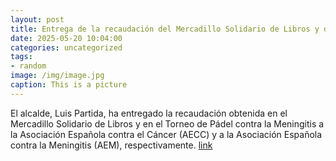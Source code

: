 ```yaml
---
layout: post
title: Entrega de la recaudación del Mercadillo Solidario de Libros y del Torneo de Pádel contra la Meningitis
date: 2025-05-20 10:04:00
categories: uncategorized
tags:
- random
image: /img/image.jpg
caption: This is a picture
---
```

El alcalde, Luis Partida, ha entregado la recaudación obtenida en el Mercadillo Solidario de Libros y en el Torneo de Pádel contra la Meningitis a la Asociación Española contra el Cáncer (AECC) y a la Asociación Española contra la Meningitis (AEM), respectivamente.  [link](https://www.ayto-villacanada.es/noticias/entrega-de-la-recaudacion-del-mercadillo-solidario-de-libros-y-del-torneo-de-padel-contra-la-meningitis/)
